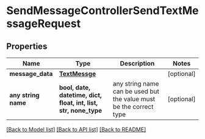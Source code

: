 # SendMessageControllerSendTextMessageRequest


## Properties
Name | Type | Description | Notes
------------ | ------------- | ------------- | -------------
**message_data** | [**TextMessge**](TextMessge.md) |  | [optional] 
**any string name** | **bool, date, datetime, dict, float, int, list, str, none_type** | any string name can be used but the value must be the correct type | [optional]

[[Back to Model list]](../README.md#documentation-for-models) [[Back to API list]](../README.md#documentation-for-api-endpoints) [[Back to README]](../README.md)


